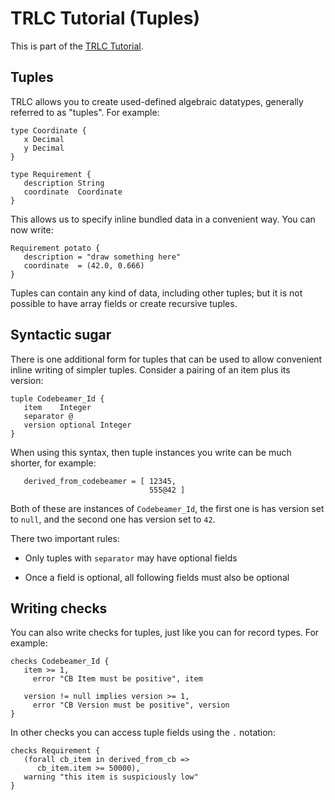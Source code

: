 # TRLC Tutorial (Tuples)

This is part of the [TRLC Tutorial](TUTORIAL.md).

## Tuples

TRLC allows you to create used-defined algebraic datatypes, generally
referred to as "tuples". For example:

```
type Coordinate {
   x Decimal
   y Decimal
}

type Requirement {
   description String
   coordinate  Coordinate
}
```

This allows us to specify inline bundled data in a convenient way. You
can now write:

```
Requirement potato {
   description = "draw something here"
   coordinate  = (42.0, 0.666)
}
```

Tuples can contain any kind of data, including other tuples; but it is
not possible to have array fields or create recursive tuples.

## Syntactic sugar

There is one additional form for tuples that can be used to allow
convenient inline writing of simpler tuples. Consider a pairing of an
item plus its version:

```
tuple Codebeamer_Id {
   item    Integer
   separator @
   version optional Integer
}
```

When using this syntax, then tuple instances you write can be much
shorter, for example:

```
   derived_from_codebeamer = [ 12345,
                               555@42 ]
```

Both of these are instances of `Codebeamer_Id`, the first one is has
version set to `null`, and the second one has version set to `42`.

There two important rules:

* Only tuples with `separator` may have optional fields

* Once a field is optional, all following fields must also be optional

## Writing checks

You can also write checks for tuples, just like you can for record
types. For example:

```
checks Codebeamer_Id {
   item >= 1,
     error "CB Item must be positive", item

   version != null implies version >= 1,
     error "CB Version must be positive", version
}
```

In other checks you can access tuple fields using the `.` notation:

```
checks Requirement {
   (forall cb_item in derived_from_cb =>
      cb_item.item >= 50000),
   warning "this item is suspiciously low"
}
```
